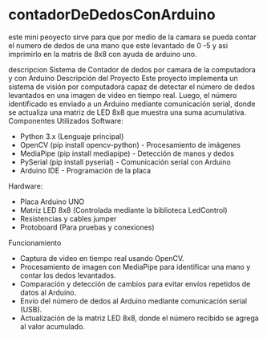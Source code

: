 # contadorDeDedosConArduino
este mini peoyecto sirve para que por medio de la camara se pueda contar el numero de dedos de una mano que este levantado de 0 -5 y asi imprimirlo en la matris de 8x8 con ayuda de arduino uno.

descripcion
Sistema de Contador de dedos por camara de la computadora y con Arduino
Descripción del Proyecto
Este proyecto implementa un sistema de visión por computadora capaz de detectar el número de dedos levantados en una imagen de video en tiempo real. Luego, el número identificado es enviado a un Arduino mediante comunicación serial, donde se actualiza una matriz de LED 8x8 que muestra una suma acumulativa.
Componentes Utilizados
Software:
- Python 3.x (Lenguaje principal)
- OpenCV (pip install opencv-python) - Procesamiento de imágenes
- MediaPipe (pip install mediapipe) - Detección de manos y dedos
- PySerial (pip install pyserial) - Comunicación serial con Arduino
- Arduino IDE - Programación de la placa

Hardware:
- Placa Arduino UNO
- Matriz LED 8x8 (Controlada mediante la biblioteca LedControl)
- Resistencias y cables jumper
- Protoboard (Para pruebas y conexiones)


Funcionamiento
- Captura de video en tiempo real usando OpenCV.
- Procesamiento de imagen con MediaPipe para identificar una mano y contar los dedos levantados.
- Comparación y detección de cambios para evitar envíos repetidos de datos al Arduino.
- Envío del número de dedos al Arduino mediante comunicación serial (USB).
- Actualización de la matriz LED 8x8, donde el número recibido se agrega al valor acumulado.
